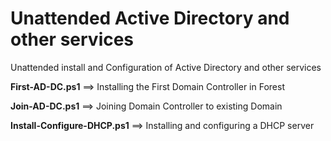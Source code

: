 # Unattended Active Directory and other services

Unattended install and Configuration of Active Directory and other services

**First-AD-DC.ps1** ==> Installing the First Domain Controller in Forest

**Join-AD-DC.ps1** ==> Joining Domain Controller to existing Domain

**Install-Configure-DHCP.ps1** ==> Installing and configuring a DHCP server
